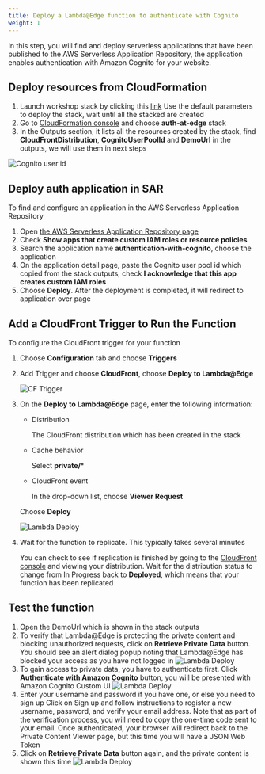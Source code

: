 ```yaml
---
title: Deploy a Lambda@Edge function to authenticate with Cognito
weight: 1
---
```


In this step, you will find and deploy serverless applications that have been published to the AWS Serverless Application Repository, the application enables authentication with Amazon Cognito for your website.

## Deploy resources from CloudFormation

1. Launch workshop stack by clicking this [link](https://console.aws.amazon.com/cloudformation/home?region=us-east-1#/stacks/new?stackName=auth-at-edge&templateURL=https://do-not-delete-cloudfront-ext-workshop.s3.amazonaws.com/edge-auth-workshop.template)
   Use the default parameters to deploy the stack, wait until all the stacked are created
2. Go to [CloudFormation console](https://console.aws.amazon.com/cloudformation/home?region=us-east-1#) and choose **auth-at-edge** stack
3. In the Outputs section, it lists all the resources created by the stack, find **CloudFrontDistribution**, **CognitoUserPoolId** and **DemoUrl** in the outputs, we will use them in next steps

![Cognito user id](/images/cognito-user-id.png)

## Deploy auth application in SAR

To find and configure an application in the AWS Serverless Application Repository

1. Open [the AWS Serverless Application Repository page](https://serverlessrepo.aws.amazon.com/applications)
2. Check **Show apps that create custom IAM roles or resource policies**
3. Search the application name **authentication-with-cognito**, choose the application
4. On the application detail page, paste the Cognito user pool id which copied from the stack outputs, check **I acknowledge that this app creates custom IAM roles**
5. Choose **Deploy**. After the deployment is completed, it will redirect to application over page

## Add a CloudFront Trigger to Run the Function

To configure the CloudFront trigger for your function
1. Choose **Configuration** tab and choose **Triggers** 
2. Add Trigger and choose **CloudFront**, choose **Deploy to Lambda@Edge**

   ![CF Trigger](/images/CF_trigger.png)

3. On the **Deploy to Lambda@Edge** page, enter the following information:

   - Distribution

     The CloudFront distribution which has been created in the stack
    
   - Cache behavior
     
     Select **private/***

   - CloudFront event

     In the drop-down list, choose **Viewer Request**

   Choose **Deploy**

   ![Lambda Deploy](/images/deploy_para.png)

4. Wait for the function to replicate. This typically takes several minutes

   You can check to see if replication is finished by going to the [CloudFront console](https://console.aws.amazon.com/cloudfront/) and viewing your distribution. Wait for the distribution status to change from In Progress back to **Deployed**, which means that your function has been replicated

## Test the function

1. Open the DemoUrl which is shown in the stack outputs
2. To verify that Lambda@Edge is protecting the private content and blocking unauthorized requests, click on **Retrieve Private Data** button. You should see an alert dialog popup noting that Lambda@Edge has blocked your access as you have not logged in
   ![Lambda Deploy](/images/not_login.png)
3. To gain access to private data, you have to authenticate first. Click **Authenticate with Amazon Cognito** button, you will be presented with Amazon Cognito Custom UI
   ![Lambda Deploy](/images/cognito_login_page.png)
4. Enter your username and password if you have one, or else you need to sign up
   Click on Sign up and follow instructions to register a new username, password, and verify your email address. Note that as part of the verification process, you will need to copy the one-time code sent to your email. Once authenticated, your browser will redirect back to the Private Content Viewer page, but this time you will have a JSON Web Token
5. Click on **Retrieve Private Data** button again, and the private content is shown this time
   ![Lambda Deploy](/images/login_success.png)


